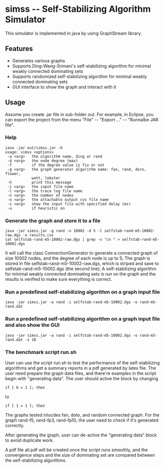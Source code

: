 simss -- Self-Stabilizing Algorithm Simulator
=============================================

This simulator is implemented in java by using GraphStream library.

Features
--------

  * Generates various graphs
  * Supports Ding-Wang-Srimani's self-stabilizing algorithm for minimal weakly connected dominating sets
  * Supports randomized self-stabilizing algorithm for minimal weakly connected dominating sets
  * GUI interface to show the graph and interact with it

Usage
-----
Assume you create .jar file in sub-folder out.
For example, in Eclipse, you can export the project from the menu "File" -- "Export ..." -- "Runnalbe JAR file".

### Help

    java -jar out/simss.jar -h
    usage: simss <options>
     -a <arg>   the algorithm name, ding or rand
     -d <arg>   the node degree (max)
     -f         if the degree value is fix or not
     -g <arg>   the graph generator algorithm name: fan, rand, doro, flower,
                watt, lobster
     -h         print this message
     -i <arg>   the input file name
     -l <arg>   the trace log file name
     -n <arg>   the number of nodes
     -o <arg>   the attachable output cvs file name
     -s <arg>   show the input file with specified delay (ms)
     -u         if heuristic on

### Generate the graph and store it to a file

    java -jar simss.jar -g rand -n 10002 -d 5 -l selfstab-rand-m5-10002-raw.dgs -o results.csv
    cat selfstab-rand-m5-10002-raw.dgs | grep -v "cn " > selfstab-rand-m5-10002.dgs

It will call the class ConnectionGenerator to generate a connected graph of size 10002 nodes,
and the degree of each node is up to 5;
The graph is stored in file selfstab-rand-m5-10002-raw.dgs, which is striped and save to selfstab-rand-m5-10002.dgs (the second line);
A 
self-stabilizing algorithm for minimal weakly connected dominating sets
is run on the graph and the results is verified to make sure everything is correct.


### Run a predefined self-stabilizing algorithm on a graph input file

    java -jar simss.jar -a rand -i selfstab-rand-m5-10002.dgs -o rand-m5-rand.dat


### Run a predefined self-stabilizing algorithm on a graph input file and also show the GUI

    java -jar simss.jar -a rand -i selfstab-rand-m5-10002.dgs -o rand-m5-rand.dat -s 10


### The benchmark script run.sh

User can use the script run.sh to test the performance of the self-stabilizing algorithms and get a summary reports in a pdf generated by latex file.
The user need prepare the graph data files, and there're examples in the script begin with "generating data".
The user should active the block by changing

    if [ 0 = 1 ]; then

to

    if [ 1 = 1 ]; then

The graphs tested inlucdes fan, doto, and random connected graph.
For the graph rand-f5, rand-fp3, rand-fp10, the user need to check if it's generated correctly.

After generating the graph, user can de-active the "generating data" block to avoid duplicate work.

A pdf file all.pdf will be created once the script runs smoothly, and the convergence steps and the size of dominating set are compared between the self-stabilizing algorithms.
